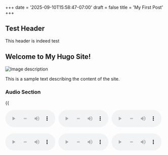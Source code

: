 +++
date = '2025-09-10T15:58:47-07:00'
draft = false
title = 'My First Post'
+++
## Test Header
This header is indeed test

## Welcome to My Hugo Site!

![Image description](images/my-image.png) <!-- replace with your image path -->

This is a sample text describing the content of the site.

### Audio Section

{{<audio src="media/audio/my-audio.wav" caption="your caption" >}}

<div class="audio-row">
  <audio controls>
    <source src="audio/my-audio.wav" type="audio/wav">
    Your browser does not support the audio element.
  </audio>
  <audio controls>
    <source src="audio/my-audio.wav" type="audio/wav">
    Your browser does not support the audio element.
  </audio>
  <audio controls>
    <source src="audio/my-audio.wav" type="audio/wav">
    Your browser does not support the audio element.
  </audio>
</div>

<div class="audio-row">
  <audio controls>
    <source src="audio/my-audio.wav" type="audio/wav">
    Your browser does not support the audio element.
  </audio>
  <audio controls>
    <source src="audio/my-audio.wav" type="audio/wav">
    Your browser does not support the audio element.
  </audio>
  <audio controls>
    <source src="audio/my-audio.wav" type="audio/wav">
    Your browser does not support the audio element.
  </audio>
</div>

<style>
  .audio-row {
    display: flex;
    justify-content: space-between;
    margin-bottom: 20px;
  }
  audio {
    margin-right: 10px;
  }
</style>